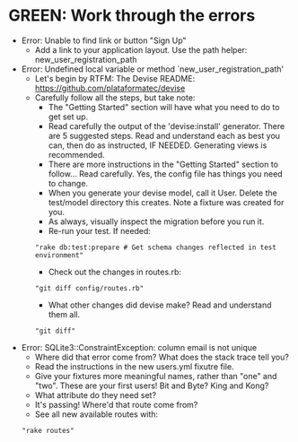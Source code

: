 # GREEN: Work through the errors


- Error: Unable to find link or button "Sign Up"
    - Add a link to your application layout. Use the path helper: new_user_registration_path
- Error: Undefined local variable or method `new_user_registration_path'
    - Let's begin by RTFM: The Devise README: https://github.com/plataformatec/devise
    - Carefully follow all the steps, but take note:
        - The "Getting Started" section will have what you need to do to get set up.
        - Read carefully the output of the 'devise:install' generator. There are 5 suggested steps. Read and understand each as best you can, then do as instructed, IF NEEDED. Generating views is recommended.
        - There are more instructions in the "Getting Started" section to follow... Read carefully. Yes, the config file has things you need to change.
        - When you generate your devise model, call it User. Delete the test/model directory this creates. Note a fixture was created for you.
        - As always, visually inspect the migration before you run it.
        - Re-run your test. If needed:
        ```
        "rake db:test:prepare # Get schema changes reflected in test environment"
        ```
        - Check out the changes in routes.rb:
        ```
        "git diff config/routes.rb"
        ```
        - What other changes did devise make? Read and understand them all.
        ```
        "git diff"
        ```
- Error: SQLite3::ConstraintException: column email is not unique
    - Where did that error come from? What does the stack trace tell you?
    - Read the instructions in the new users.yml fixutre file.
    - Give your fixtures more meaningful names, rather than "one" and "two". These are your first users! Bit and Byte? King and Kong?
    - What attribute do they need set?
    - It's passing! Where'd that route come from?
    - See all new available routes with:
    ```
    "rake routes"
    ```
